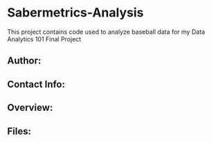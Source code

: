# Sabermetrics-Analysis
This project contains code used to analyze baseball data for my Data Analytics 101 Final Project

## Author:

## Contact Info:

## Overview:

## Files:
